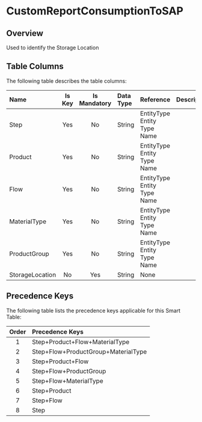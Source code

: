 # CustomReportConsumptionToSAP

## Overview
Used to identify the Storage Location

## Table Columns
The following table describes the table columns:

| Name              | Is Key | Is Mandatory | Data Type | Reference                     | Description   |
| :---------------- | :----: | :----------: | :-------- | :---------------------------- | :------------ |
| Step              |   Yes  |      No      |   String  | EntityType Entity Type Name   |               |               
| Product           |   Yes  |      No      |   String  | EntityType Entity Type Name   |               |
| Flow              |   Yes  |      No      |   String  | EntityType Entity Type Name   |               |
| MaterialType      |   Yes  |      No      |   String  | EntityType Entity Type Name   |               | 
| ProductGroup      |   Yes  |      No      |   String  | EntityType Entity Type Name   |               | 
| StorageLocation   |   No   |      Yes     |   String  |              None             |               | 

## Precedence Keys
The following table lists the precedence keys applicable for this Smart Table:

| Order | Precedence Keys                       |
| :---: | :------------------------------------ |
|   1   | Step+Product+Flow+MaterialType        |
|   2   | Step+Flow+ProductGroup+MaterialType   |
|   3   | Step+Product+Flow                     |
|   4   | Step+Flow+ProductGroup                |
|   5   | Step+Flow+MaterialType                |
|   6   | Step+Product                          |
|   7   | Step+Flow                             |
|   8   | Step                                  |